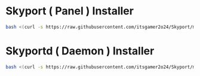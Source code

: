 # Skyport ( Panel ) Installer
```sh
bash <(curl -s https://raw.githubusercontent.com/itsgamer2o24/Skyport/main/Skyport.sh)
```
# Skyportd ( Daemon ) Installer
```sh
bash <(curl -s https://raw.githubusercontent.com/itsgamer2o24/Skyport/main/Skyportd.sh)
```
